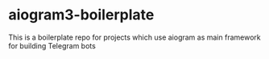 # aiogram3-boilerplate
This is a boilerplate repo for projects which use aiogram as main framework for building Telegram bots
